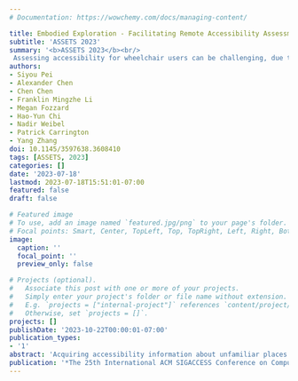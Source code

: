 ```yaml
---
# Documentation: https://wowchemy.com/docs/managing-content/

title: Embodied Exploration - Facilitating Remote Accessibility Assessment for Wheelchair Users with Virtual Reality
subtitle: 'ASSETS 2023'
summary: '<b>ASSETS 2023</b><br/>
 Assessing accessibility for wheelchair users can be challenging, due to lack of accessibility details needed for individual users. Embodied Exploration is a VR technique to deliver the experience of a physical visit while keeping the convenience of remote assessment. Embodied Exploration allows wheelchair users to explore high-fidelity digital replicas of physical environments with themselves embodied by avatars, leveraging the increasingly affordable VR headsets.'
authors:
- Siyou Pei
- Alexander Chen
- Chen Chen
- Franklin Mingzhe Li
- Megan Fozzard
- Hao-Yun Chi
- Nadir Weibel
- Patrick Carrington
- Yang Zhang
doi: 10.1145/3597638.3608410
tags: [ASSETS, 2023]
categories: []
date: '2023-07-18'
lastmod: 2023-07-18T15:51:01-07:00
featured: false
draft: false

# Featured image
# To use, add an image named `featured.jpg/png` to your page's folder.
# Focal points: Smart, Center, TopLeft, Top, TopRight, Left, Right, BottomLeft, Bottom, BottomRight.
image:
  caption: ''
  focal_point: ''
  preview_only: false

# Projects (optional).
#   Associate this post with one or more of your projects.
#   Simply enter your project's folder or file name without extension.
#   E.g. `projects = ["internal-project"]` references `content/project/deep-learning/index.md`.
#   Otherwise, set `projects = []`.
projects: []
publishDate: '2023-10-22T00:00:01-07:00'
publication_types:
- '1'
abstract: 'Acquiring accessibility information about unfamiliar places in advance is essential for wheelchair users to make better decisions about physical visits. Today’s assessment approaches such as phone calls, photos/videos, or 360° virtual tours often fall short of providing the specific accessibility details needed for individual differences. For example, they may not reveal crucial information like whether the legroom underneath a table is spacious enough or if the spatial configuration of an appliance is convenient for wheelchair users. In response, we present Embodied Exploration, a Virtual Reality (VR) technique to deliver the experience of a physical visit while keeping the convenience of remote assessment. Embodied Exploration allows wheelchair users to explore high-fidelity digital replicas of physical environments with themselves embodied by avatars, leveraging the increasingly affordable VR headsets. With a preliminary exploratory study, we investigated the needs and iteratively refined our techniques. Through a real-world user study with six wheelchair users, we found Embodied Exploration is able to facilitate remote and accurate accessibility assessment. We also discuss design implications for embodiment, safety, and practicality. This is a collaborative work with UCLA's HiLab.'
publication: '*The 25th International ACM SIGACCESS Conference on Computers and Accessibility (New York, NY, USA)(ASSETS’23). Association for Computing Machinery, New York, NY, USA.*'
---
```


